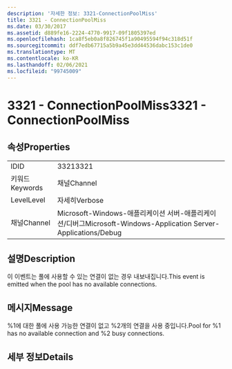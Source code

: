 ```yaml
---
description: '자세한 정보: 3321-ConnectionPoolMiss'
title: 3321 - ConnectionPoolMiss
ms.date: 03/30/2017
ms.assetid: d889fe16-2224-4770-9917-09f1805397ed
ms.openlocfilehash: 1ca8f5eb0a8f826745f1a90495594f94c318d51f
ms.sourcegitcommit: ddf7edb67715a5b9a45e3dd44536dabc153c1de0
ms.translationtype: MT
ms.contentlocale: ko-KR
ms.lasthandoff: 02/06/2021
ms.locfileid: "99745009"
---
```

# <a name="3321---connectionpoolmiss"></a><span data-ttu-id="e637f-103">3321 - ConnectionPoolMiss</span><span class="sxs-lookup"><span data-stu-id="e637f-103">3321 - ConnectionPoolMiss</span></span>

## <a name="properties"></a><span data-ttu-id="e637f-104">속성</span><span class="sxs-lookup"><span data-stu-id="e637f-104">Properties</span></span>  
  
|||  
|-|-|  
|<span data-ttu-id="e637f-105">ID</span><span class="sxs-lookup"><span data-stu-id="e637f-105">ID</span></span>|<span data-ttu-id="e637f-106">3321</span><span class="sxs-lookup"><span data-stu-id="e637f-106">3321</span></span>|  
|<span data-ttu-id="e637f-107">키워드</span><span class="sxs-lookup"><span data-stu-id="e637f-107">Keywords</span></span>|<span data-ttu-id="e637f-108">채널</span><span class="sxs-lookup"><span data-stu-id="e637f-108">Channel</span></span>|  
|<span data-ttu-id="e637f-109">Level</span><span class="sxs-lookup"><span data-stu-id="e637f-109">Level</span></span>|<span data-ttu-id="e637f-110">자세히</span><span class="sxs-lookup"><span data-stu-id="e637f-110">Verbose</span></span>|  
|<span data-ttu-id="e637f-111">채널</span><span class="sxs-lookup"><span data-stu-id="e637f-111">Channel</span></span>|<span data-ttu-id="e637f-112">Microsoft-Windows-애플리케이션 서버-애플리케이션/디버그</span><span class="sxs-lookup"><span data-stu-id="e637f-112">Microsoft-Windows-Application Server-Applications/Debug</span></span>|  
  
## <a name="description"></a><span data-ttu-id="e637f-113">설명</span><span class="sxs-lookup"><span data-stu-id="e637f-113">Description</span></span>  

 <span data-ttu-id="e637f-114">이 이벤트는 풀에 사용할 수 있는 연결이 없는 경우 내보내집니다.</span><span class="sxs-lookup"><span data-stu-id="e637f-114">This event is emitted when the pool has no available connections.</span></span>  
  
## <a name="message"></a><span data-ttu-id="e637f-115">메시지</span><span class="sxs-lookup"><span data-stu-id="e637f-115">Message</span></span>  

 <span data-ttu-id="e637f-116">%1에 대한 풀에 사용 가능한 연결이 없고 %2개의 연결을 사용 중입니다.</span><span class="sxs-lookup"><span data-stu-id="e637f-116">Pool for %1 has no available connection and %2 busy connections.</span></span>  
  
## <a name="details"></a><span data-ttu-id="e637f-117">세부 정보</span><span class="sxs-lookup"><span data-stu-id="e637f-117">Details</span></span>
